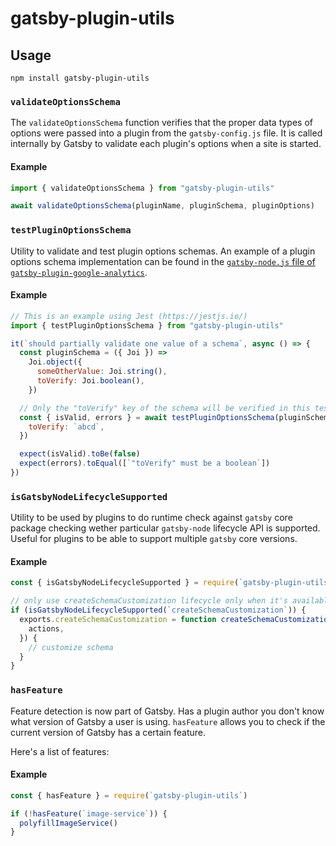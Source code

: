 # gatsby-plugin-utils

## Usage

```shell
npm install gatsby-plugin-utils
```

### `validateOptionsSchema`

The `validateOptionsSchema` function verifies that the proper data types of options were passed into a plugin from the `gatsby-config.js` file. It is called internally by Gatsby to validate each plugin's options when a site is started.

#### Example

```js
import { validateOptionsSchema } from "gatsby-plugin-utils"

await validateOptionsSchema(pluginName, pluginSchema, pluginOptions)
```

### `testPluginOptionsSchema`

Utility to validate and test plugin options schemas. An example of a plugin options schema implementation can be found in the [`gatsby-node.js` file of `gatsby-plugin-google-analytics`](https://github.com/gatsbyjs/gatsby/blob/master/packages/gatsby-plugin-google-analytics/src/gatsby-node.js).

#### Example

```js
// This is an example using Jest (https://jestjs.io/)
import { testPluginOptionsSchema } from "gatsby-plugin-utils"

it(`should partially validate one value of a schema`, async () => {
  const pluginSchema = ({ Joi }) =>
    Joi.object({
      someOtherValue: Joi.string(),
      toVerify: Joi.boolean(),
    })

  // Only the "toVerify" key of the schema will be verified in this test
  const { isValid, errors } = await testPluginOptionsSchema(pluginSchema, {
    toVerify: `abcd`,
  })

  expect(isValid).toBe(false)
  expect(errors).toEqual([`"toVerify" must be a boolean`])
})
```

### `isGatsbyNodeLifecycleSupported`

Utility to be used by plugins to do runtime check against `gatsby` core package checking wether particular `gatsby-node` lifecycle API is supported. Useful for plugins to be able to support multiple `gatsby` core versions.

#### Example

```js
const { isGatsbyNodeLifecycleSupported } = require(`gatsby-plugin-utils`)

// only use createSchemaCustomization lifecycle only when it's available.
if (isGatsbyNodeLifecycleSupported(`createSchemaCustomization`)) {
  exports.createSchemaCustomization = function createSchemaCustomization({
    actions,
  }) {
    // customize schema
  }
}
```

### `hasFeature`

Feature detection is now part of Gatsby. Has a plugin author you don't know what version of Gatsby a user is using. `hasFeature` allows you to check if the current version of Gatsby has a certain feature.

Here's a list of features:

#### Example

```js
const { hasFeature } = require(`gatsby-plugin-utils`)

if (!hasFeature(`image-service`)) {
  polyfillImageService()
}
```
